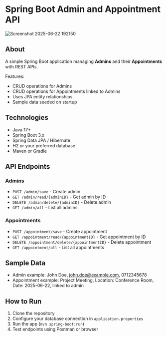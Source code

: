 # Spring Boot Admin and Appointment API

![Screenshot 2025-06-22 192150](https://github.com/user-attachments/assets/ca661997-1933-4add-8e05-52b15a1e8f8e)


## About

A simple Spring Boot application managing **Admins** and their **Appointments** with REST APIs.

Features:
- CRUD operations for Admins
- CRUD operations for Appointments linked to Admins
- Uses JPA entity relationships
- Sample data seeded on startup

## Technologies

- Java 17+  
- Spring Boot 3.x  
- Spring Data JPA / Hibernate  
- H2 or your preferred database  
- Maven or Gradle  

## API Endpoints

### Admins
- `POST /admin/save` - Create admin  
- `GET /admin/read/{adminID}` - Get admin by ID  
- `DELETE /admin/delete/{adminID}` - Delete admin  
- `GET /admin/all` - List all admins  

### Appointments
- `POST /appointment/save` - Create appointment  
- `GET /appointment/read/{appointmentID}` - Get appointment by ID  
- `DELETE /appointment/delete/{appointmentID}` - Delete appointment  
- `GET /appointment/all` - List all appointments  

## Sample Data

- Admin example: John Doe, john.doe@example.com, 0712345678  
- Appointment example: Project Meeting, Location: Conference Room, Date: 2025-06-22, linked to admin

## How to Run

1. Clone the repository  
2. Configure your database connection in `application.properties`  
3. Run the app (`mvn spring-boot:run`)  
4. Test endpoints using Postman or browser  

